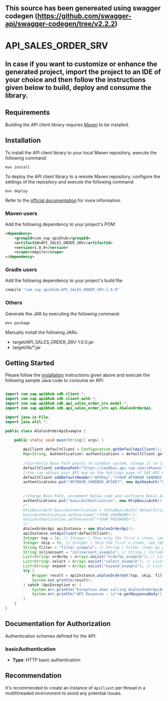 ## This source has been genereated using swagger codegen (https://github.com/swagger-api/swagger-codegen/tree/v2.2.2)

# API_SALES_ORDER_SRV

## In case if you want to customize or enhance the generated project, import the project to an IDE of your choice and then follow the instructions given below to build, deploy and consume the library. 

## Requirements

Building the API client library requires [Maven](https://maven.apache.org/) to be installed.

## Installation

To install the API client library to your local Maven repository, execute the following command:

```shell
mvn install
```

To deploy the API client library to a remote Maven repository, configure the settings of the repository and execute the following command:

```shell
mvn deploy
```

Refer to the [official documentation](https://maven.apache.org/plugins/maven-deploy-plugin/usage.html) for more information.

### Maven users

Add the following dependency to your project's POM:

```xml
<dependency>
    <groupId>com_sap_apibhub</groupId>
    <artifactId>API_SALES_ORDER_SRV</artifactId>
    <version>1.0.0</version>
    <scope>compile</scope>
</dependency>
```

### Gradle users

Add the following dependency to your project's build file:

```groovy
compile "com_sap_apibhub:API_SALES_ORDER_SRV:1.0.0"
```

### Others

Generate the JAR by executing the following command:

    mvn package

Manually install the following JARs:

* target/API_SALES_ORDER_SRV-1.0.0.jar
* target/lib/*.jar

## Getting Started

Please follow the [installation](#installation) instructions given above and execute the following sample Java code to consume an API:

```java

import com.sap.apibhub.sdk.client.*;
import com.sap.apibhub.sdk.client.auth.*;
import com.sap.apibhub.sdk.api_sales_order_srv.model.*;
import com.sap.apibhub.sdk.api_sales_order_srv.api.ASalesOrderApi;

import java.io.File;
import java.util.*;

public class ASalesOrderApiExample {

    public static void main(String[] args) {
    
		ApiClient defaultClient = Configuration.getDefaultApiClient(); 
		Map<String, Authentication> authentications = defaultClient.getAuthentications();       
		
		//Currently Base Path points to sandbox system, change it to call your API Endpoint
		defaultClient.setBasePath("https://sandbox.api.sap.com/s4hanacloud/sap/opu/odata/sap/API_SALES_ORDER_SRV");
		//You can obtain your API key on the Settings page of SAP API Business Hub. In the Settings page, choose the Show API Key toggle button to display and copy your API key. You have to be logged in to view your API Key.
		defaultClient.addDefaultHeader("APIKey","<YOUR APIBHUB SANDBOX APIKEY>"); 		
		authentications.put("APIBHUB_SANDBOX_APIKEY", new ApiKeyAuth("header", "APIKey"));
		            
        
		//Change Base Path, uncomment below code and configure Basic Authorization to call your API Endpoint: basicAuthentication
		authentications.put("basicAuthentication", new HttpBasicAuth());
		/*
		HttpBasicAuth basicAuthentication = (HttpBasicAuth) defaultClient.getAuthentication("basicAuthentication");
		basicAuthentication.setUsername("<YOUR_USERNAME>");
		basicAuthentication.setPassword("<YOUR_PASSWORD>");
		*/		
        ASalesOrderApi apiInstance = new ASalesOrderApi();
        apiInstance.setApiClient(defaultClient);
        Integer top = 56; // Integer | Show only the first n items, see [OData Paging - Top](http://docs.oasis-open.org/odata/odata/v4.01/odata-v4.01-part1-protocol.html#sec_SystemQueryOptiontop)
        Integer skip = 56; // Integer | Skip the first n items, see [OData Paging - Skip](http://docs.oasis-open.org/odata/odata/v4.01/odata-v4.01-part1-protocol.html#sec_SystemQueryOptionskip)
        String filter = "filter_example"; // String | Filter items by property values, see [OData Filtering](http://docs.oasis-open.org/odata/odata/v4.01/odata-v4.01-part1-protocol.html#sec_SystemQueryOptionfilter)
        String inlinecount = "inlinecount_example"; // String | Include count of items, see [OData Count](http://www.odata.org/documentation/odata-version-2-0/uri-conventions/#InlinecountSystemQueryOption)
        List<String> orderby = Arrays.asList("orderby_example"); // List<String> | Order items by property values, see [OData Sorting](http://docs.oasis-open.org/odata/odata/v4.01/odata-v4.01-part1-protocol.html#sec_SystemQueryOptionorderby)
        List<String> select = Arrays.asList("select_example"); // List<String> | Select properties to be returned, see [OData Select](http://docs.oasis-open.org/odata/odata/v4.01/odata-v4.01-part1-protocol.html#sec_SystemQueryOptionselect)
        List<String> expand = Arrays.asList("expand_example"); // List<String> | Expand related entities, see [OData Expand](http://docs.oasis-open.org/odata/odata/v4.01/odata-v4.01-part1-protocol.html#sec_SystemQueryOptionexpand)
        try {
            Wrapper result = apiInstance.aSalesOrderGet(top, skip, filter, inlinecount, orderby, select, expand);
            System.out.println(result);
        } catch (ApiException e) {
            System.err.println("Exception when calling ASalesOrderApi#aSalesOrderGet");
            System.err.println("API Response : \n"+e.getResponseBody()); 
        }
    }
}

```

## Documentation for Authorization


Authentication schemes defined for the API:
### basicAuthentication

- **Type**: HTTP basic authentication

 

## Recommendation

It's recommended to create an instance of `ApiClient` per thread in a multithreaded environment to avoid any potential issues.

